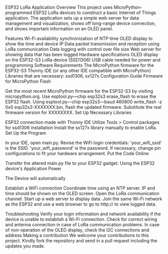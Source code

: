 ESP32 LoRa  Application
Overview
This project uses MicroPython-programmed ESP32 LoRa devices to construct a basic Internet of Things application. The application sets up a simple web server for data management and visualization, shows off long-range device connection, and shows important information on an OLED panel.

Features
Wi-Fi availability
synchronization of NTP time
OLED display to show the time and device IP
Data packet transmission and reception using LoRa communication
Data logging with control over file size
Web server for showing data that has been logged Hardware specifications
OLED display on the ESP32-S3 LoRa device (SSD1306)
USB cable needed for power and programming Software Requirements
The MicroPython firmware for the ESP32-S3 Thonny IDE (or any other IDE compatible with MicroPython)
Libraries that are necessary: ssd1306, sx127x Configuration Guide
Firmware for MicroPython Flash

Get the most recent MicroPython firmware for the ESP32-S3 by visiting micropython.org.
Use esptool.py—chip esp32s3 erase_flash to erase the ESP32 flash.
Using esptool.py—chip esp32s3—baud 460800 write_flash -z 0x0 esp32s3-XXXXXXX.bin, flash the updated firmware.
Substitute the real firmware version for XXXXXXXX.
Set Up Necessary Libraries

ESP32 connection made with Thonny IDE
Utilize Tools > Control packages for ssd1306 installation
Install the sx127x library manually to enable LoRa.
Set Up the Program

In your IDE, open main.py.
Revise the WiFi login credentials:
'your_wifi_ssid' is the SSID.
'your_wifi_password' is the password.
If necessary, change pin configurations to fit your hardware arrangement.
Put the Code Online

Transfer the altered main.py file to your ESP32 gadget.
Using the ESP32 device's Application Power

The Device will automatically

Establish a WiFi connection
Coordinate time using an NTP server.
IP and time should be shown on the OLED screen.
Open the LoRa communication channel.
Start up a web server to display data.
Join the same Wi-Fi network as the ESP32 and use a web browser to go to http://<ESP32-IP-ADDRESS> to view logged data.

Troubleshooting
Verify your login information and network availability if the device is unable to establish a Wi-Fi connection.
Check for correct wiring and antenna connection in case of LoRa communication problems.
In case of non-operation of the OLED display, check the I2C connections and address
Making a contribution
We welcome your contributions to this project. Kindly fork the repository and send in a pull request including the updates you made.
